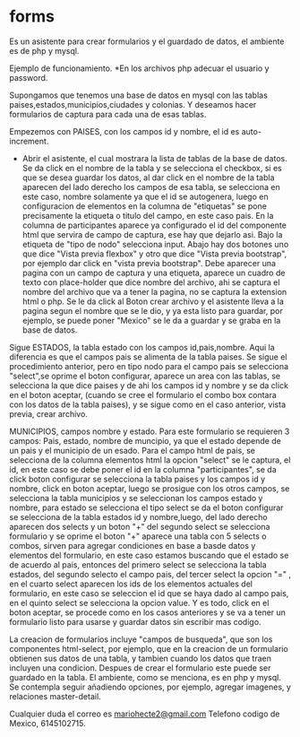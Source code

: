 # forms
Es un asistente para crear formularios y el guardado de datos, el ambiente es de php y mysql.

Ejemplo de funcionamiento.
*En los archivos php adecuar el usuario y password.

Supongamos que tenemos una base de datos en mysql con las tablas paises,estados,municipios,ciudades y colonias. Y deseamos hacer formularios de captura para cada una de esas tablas.

Empezemos con PAISES, con los campos id y nombre, el id es auto-increment.

* Abrir el asistente, el cual mostrara la lista de tablas de la base de datos. Se da click en el nombre de la tabla y se selecciona el checkbox, si es que se desea guardar los datos, al dar click en el nombre de la tabla aparecen del lado derecho los campos de esa tabla, se selecciona en este caso, nombre solamente ya que el id se autogenera, luego en configuracion de elementos en la columna de "etiquetas" se pone precisamente la etiqueta o titulo del campo, en este caso pais. En la columna de participantes aparece ya configurado el id del componente html que servira de campo de captura, ese hay que dejarlo asi.  Bajo la etiqueta de "tipo de nodo" selecciona input.
Abajo hay dos botones uno que dice "Vista previa flexbox" y otro que dice "Vista previa bootstrap", por ejemplo dar click en "vista previa bootstrap".
Debe aparecer una pagina con un campo de captura y una etiqueta, aparece un cuadro de texto con place-holder que dice nombre del archivo, ahi se captura el nombre del archivo que va a tener la pagina, no se captura la extension html o php. Se le da click al Boton crear archivo y el asistente lleva a la pagina segun el nombre que se le dio, y ya esta listo para guardar, por ejemplo, se puede poner "Mexico" se le da a guardar y se graba en la base de datos.

Sigue ESTADOS, la tabla estado con los campos id,pais,nombre.
Aqui la diferencia es que el campos pais se alimenta de la tabla paises. Se sigue el procedimiento anterior, pero en tipo nodo para el campo pais se selecciona "select",se oprime el boton configurar, aparece un area con las tablas, se selecciona la que dice paises y de ahi los campos id y nombre y se da click en el boton aceptar, (cuando se cree el formulario el combo box contara con los datos de la tabla paises), y se sigue como en el caso anterior, vista previa, crear archivo.

MUNICIPIOS, campos nombre y estado. Para este formulario se requieren 3 campos: Pais, estado, nombre de muncipio, ya que el estado depende de un pais y el municipio de un esado. Para el campo html de pais, se selecciona de la columna elementos html la opcion "select" se le captura, el id, en este caso se debe poner el id en la columna "participantes", se da click boton configurar se selecciona la tabla paises y los campos id y nombre, click en boton aceptar, luego se prosigue con los otros campos, se selecciona la tabla municipios y se seleccionan los campos estado y nombre, para estado se selecciona el tipo select se da el boton configurar se selecciona de la tabla estados id y nombre,luego, del lado derecho aparecen dos selects y un boton "+" del segundo select se selecciona formulario y se oprime el boton "+" aparece una tabla con 5 selects o combos, sirven para agregar condiciones en base a basde datos y elementos del formulario, en este caso estamos buscando que el estado se de acuerdo al pais, entonces del primero select se selecciona la tabla estados, del segundo selecto el campo pais, del tercer select la opcion "=" , en el cuarto select aparecen los ids de los elementos actuales del formulario, en este caso se seleccion el id que se haya dado al campo pais, en el quinto select se selecciona la opcion value. Y es todo, click en el boton aceptar, se procede como en los casos anteriores y se va a tener un formulario listo para usarse y guardar datos sin escribir mas codigo. 

La creacion de formularios incluye "campos de busqueda", que son los componentes html-select, por ejemplo, que en la creacion de un formulario obtienen sus datos de una tabla, y tambien cuando los datos que traen incluyen una condicion.
Despues de crear el formulario este puede ser guardado en la tabla.
El ambiente, como se menciona, es en php y mysql.
Se contempla seguir añadiendo opciones, por ejemplo, agregar imagenes, y relaciones master-detail.

Cualquier duda el correo es mariohecte2@gmail.com Telefono codigo de Mexico, 6145102715.
                     

